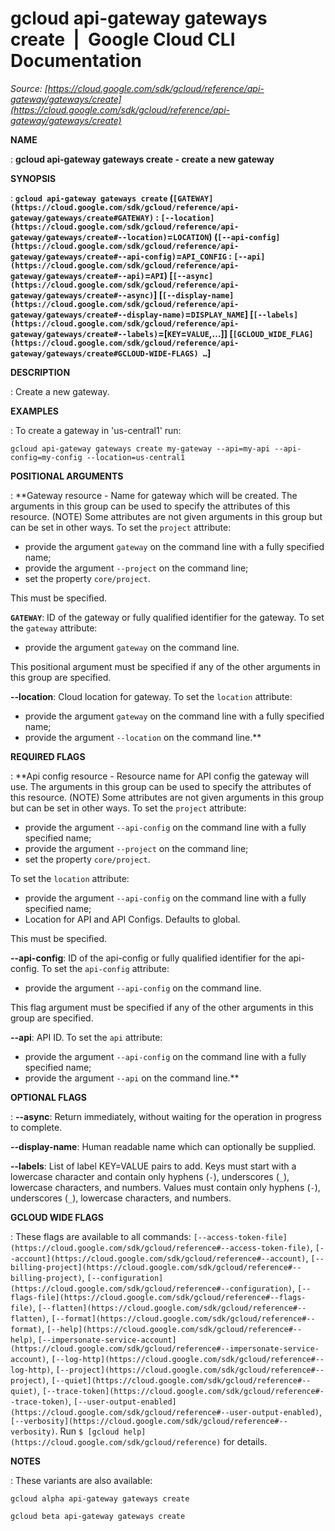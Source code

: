 # gcloud api-gateway gateways create  |  Google Cloud CLI Documentation

*Source: [https://cloud.google.com/sdk/gcloud/reference/api-gateway/gateways/create](https://cloud.google.com/sdk/gcloud/reference/api-gateway/gateways/create)*

**NAME**

: **gcloud api-gateway gateways create - create a new gateway**

**SYNOPSIS**

: **`gcloud api-gateway gateways create` (`[GATEWAY](https://cloud.google.com/sdk/gcloud/reference/api-gateway/gateways/create#GATEWAY)` : `[--location](https://cloud.google.com/sdk/gcloud/reference/api-gateway/gateways/create#--location)`=`LOCATION`) (`[--api-config](https://cloud.google.com/sdk/gcloud/reference/api-gateway/gateways/create#--api-config)`=`API_CONFIG` : `[--api](https://cloud.google.com/sdk/gcloud/reference/api-gateway/gateways/create#--api)`=`API`) [`[--async](https://cloud.google.com/sdk/gcloud/reference/api-gateway/gateways/create#--async)`] [`[--display-name](https://cloud.google.com/sdk/gcloud/reference/api-gateway/gateways/create#--display-name)`=`DISPLAY_NAME`] [`[--labels](https://cloud.google.com/sdk/gcloud/reference/api-gateway/gateways/create#--labels)`=[`KEY`=`VALUE`,…]] [`[GCLOUD_WIDE_FLAG](https://cloud.google.com/sdk/gcloud/reference/api-gateway/gateways/create#GCLOUD-WIDE-FLAGS) …`]**

**DESCRIPTION**

: Create a new gateway.

**EXAMPLES**

: To create a gateway in 'us-central1' run:

```
gcloud api-gateway gateways create my-gateway --api=my-api --api-config=my-config --location=us-central1
```

**POSITIONAL ARGUMENTS**

: **Gateway resource - Name for gateway which will be created. The arguments in this
group can be used to specify the attributes of this resource. (NOTE) Some
attributes are not given arguments in this group but can be set in other ways.
To set the `project` attribute:

- provide the argument `gateway` on the command line with a fully
specified name;
- provide the argument `--project` on the command line;
- set the property `core/project`.

This must be specified.

**`GATEWAY`**:
ID of the gateway or fully qualified identifier for the gateway.
To set the `gateway` attribute:

- provide the argument `gateway` on the command line.

This positional argument must be specified if any of the other arguments in this
group are specified.

**--location**:
Cloud location for gateway.
To set the `location` attribute:

- provide the argument `gateway` on the command line with a fully
specified name;
- provide the argument `--location` on the command line.**

**REQUIRED FLAGS**

: **Api config resource - Resource name for API config the gateway will use. The
arguments in this group can be used to specify the attributes of this resource.
(NOTE) Some attributes are not given arguments in this group but can be set in
other ways.
To set the `project` attribute:

- provide the argument `--api-config` on the command line with a fully
specified name;
- provide the argument `--project` on the command line;
- set the property `core/project`.

To set the `location` attribute:

- provide the argument `--api-config` on the command line with a fully
specified name;
- Location for API and API Configs. Defaults to global.

This must be specified.

**--api-config**:
ID of the api-config or fully qualified identifier for the api-config.
To set the `api-config` attribute:

- provide the argument `--api-config` on the command line.

This flag argument must be specified if any of the other arguments in this group
are specified.

**--api**:
API ID.
To set the `api` attribute:

- provide the argument `--api-config` on the command line with a fully
specified name;
- provide the argument `--api` on the command line.**

**OPTIONAL FLAGS**

: **--async**:
Return immediately, without waiting for the operation in progress to complete.

**--display-name**:
Human readable name which can optionally be supplied.

**--labels**:
List of label KEY=VALUE pairs to add.
Keys must start with a lowercase character and contain only hyphens
(`-`), underscores (`_`), lowercase characters, and
numbers. Values must contain only hyphens (`-`), underscores
(`_`), lowercase characters, and numbers.

**GCLOUD WIDE FLAGS**

: These flags are available to all commands: `[--access-token-file](https://cloud.google.com/sdk/gcloud/reference#--access-token-file)`,
`[--account](https://cloud.google.com/sdk/gcloud/reference#--account)`, `[--billing-project](https://cloud.google.com/sdk/gcloud/reference#--billing-project)`,
`[--configuration](https://cloud.google.com/sdk/gcloud/reference#--configuration)`,
`[--flags-file](https://cloud.google.com/sdk/gcloud/reference#--flags-file)`,
`[--flatten](https://cloud.google.com/sdk/gcloud/reference#--flatten)`, `[--format](https://cloud.google.com/sdk/gcloud/reference#--format)`, `[--help](https://cloud.google.com/sdk/gcloud/reference#--help)`, `[--impersonate-service-account](https://cloud.google.com/sdk/gcloud/reference#--impersonate-service-account)`,
`[--log-http](https://cloud.google.com/sdk/gcloud/reference#--log-http)`,
`[--project](https://cloud.google.com/sdk/gcloud/reference#--project)`, `[--quiet](https://cloud.google.com/sdk/gcloud/reference#--quiet)`, `[--trace-token](https://cloud.google.com/sdk/gcloud/reference#--trace-token)`, `[--user-output-enabled](https://cloud.google.com/sdk/gcloud/reference#--user-output-enabled)`,
`[--verbosity](https://cloud.google.com/sdk/gcloud/reference#--verbosity)`.
Run `$ [gcloud help](https://cloud.google.com/sdk/gcloud/reference)` for details.

**NOTES**

: These variants are also available:

```
gcloud alpha api-gateway gateways create
```

```
gcloud beta api-gateway gateways create
```